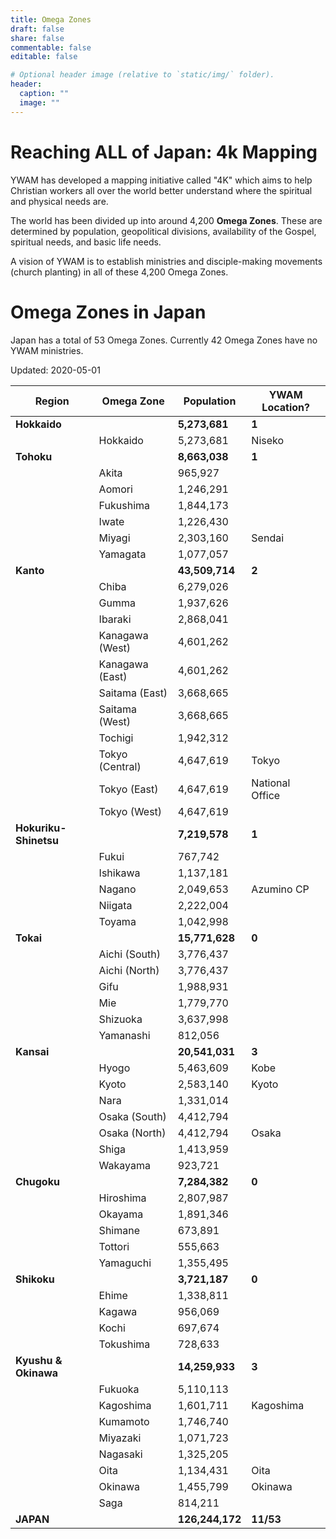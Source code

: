 ```yaml
---
title: Omega Zones
draft: false
share: false
commentable: false
editable: false

# Optional header image (relative to `static/img/` folder).
header:
  caption: ""
  image: ""
---
```


# Reaching ALL of Japan: 4k Mapping

YWAM has developed a mapping initiative called "4K" which aims to help Christian workers all over the world better understand where the spiritual and physical needs are.

The world has been divided up into around 4,200 **Omega Zones**. These are determined by population, geopolitical divisions, availability of the Gospel, spiritual needs, and basic life needs.

A vision of YWAM is to establish ministries and disciple-making movements (church planting) in all of these 4,200 Omega Zones.

# Omega Zones in Japan

Japan has a total of 53 Omega Zones. Currently 42 Omega Zones have no YWAM ministries.

Updated: 2020-05-01

| Region           | Omega Zone           | Population           | YWAM Location?       |
| -----------------| ---------------------| ---------------------| ---------------------|
| **Hokkaido**     |                      | **5,273,681**        | **1**                |
|                  | Hokkaido             | 5,273,681            | Niseko               |
| **Tohoku**       |                      | **8,663,038**        | **1**                |
|                  | Akita                | 965,927              |                      |
|                  | Aomori               | 1,246,291            |                      |
|                  | Fukushima            | 1,844,173            |                      |
|                  | Iwate                | 1,226,430            |                      |
|                  | Miyagi               | 2,303,160            | Sendai               |
|                  | Yamagata             | 1,077,057            |                      |
| **Kanto**        |                      | **43,509,714**       | **2**                |
|                  | Chiba                | 6,279,026            |                      |
|                  | Gumma                | 1,937,626            |                      |
|                  | Ibaraki              | 2,868,041            |                      |
|                  | Kanagawa (West)      | 4,601,262            |                      |
|                  | Kanagawa (East)      | 4,601,262            |                      |
|                  | Saitama (East)       | 3,668,665            |                      |
|                  | Saitama (West)       | 3,668,665            |                      |
|                  | Tochigi              | 1,942,312            |                      |
|                  | Tokyo (Central)      | 4,647,619            | Tokyo                |
|                  | Tokyo (East)         | 4,647,619            | National Office      |
|                  | Tokyo (West)         | 4,647,619            |                      |
| **Hokuriku-Shinetsu** |                 | **7,219,578**        | **1**                |
|                  | Fukui                | 767,742              |                      |
|                  | Ishikawa             | 1,137,181            |                      |
|                  | Nagano               | 2,049,653            | Azumino CP           |
|                  | Niigata              | 2,222,004            |                      |
|                  | Toyama               | 1,042,998            |                      |
| **Tokai**        |                      | **15,771,628**       | **0**                |
|                  | Aichi (South)        | 3,776,437            |                      |
|                  | Aichi (North)        | 3,776,437            |                      |
|                  | Gifu                 | 1,988,931            |                      |
|                  | Mie                  | 1,779,770            |                      |
|                  | Shizuoka             | 3,637,998            |                      |
|                  | Yamanashi            | 812,056              |                      |
| **Kansai**       |                      | **20,541,031**       | **3**                |
|                  | Hyogo                | 5,463,609            | Kobe                 |
|                  | Kyoto                | 2,583,140            | Kyoto                |
|                  | Nara                 | 1,331,014            |                      |
|                  | Osaka (South)        | 4,412,794            |                      |
|                  | Osaka (North)        | 4,412,794            | Osaka                |
|                  | Shiga                | 1,413,959            |                      |
|                  | Wakayama             | 923,721              |                      |
| **Chugoku**      |                      | **7,284,382**        | **0**                |
|                  | Hiroshima            | 2,807,987            |                      |
|                  | Okayama              | 1,891,346            |                      |
|                  | Shimane              | 673,891              |                      |
|                  | Tottori              | 555,663              |                      |
|                  | Yamaguchi            | 1,355,495            |                      |
| **Shikoku**      |                      | **3,721,187**        | **0**                |
|                  | Ehime                | 1,338,811            |                      |
|                  | Kagawa               | 956,069              |                      |
|                  | Kochi                | 697,674              |                      |
|                  | Tokushima            | 728,633              |                      |
| **Kyushu & Okinawa** |                  | **14,259,933**       | **3**                |
|                  | Fukuoka              | 5,110,113            |                      |
|                  | Kagoshima            | 1,601,711            | Kagoshima            |
|                  | Kumamoto             | 1,746,740            |                      |
|                  | Miyazaki             | 1,071,723            |                      |
|                  | Nagasaki             | 1,325,205            |                      |
|                  | Oita                 | 1,134,431            | Oita                 |
|                  | Okinawa              | 1,455,799            | Okinawa              |
|                  | Saga                 | 814,211              |                      |
| **JAPAN**        |                      | **126,244,172**      | **11/53**            |
